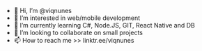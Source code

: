 - 👋 Hi, I’m @viqnunes
- 👀 I’m interested in web/mobile development
- 🌱 I’m currently learning C#, Node.JS, GIT, React Native and DB
- 💞️ I’m looking to collaborate on small projects
- 📫 How to reach me >> linktr.ee/viqnunes

<!---
viqnunes/viqnunes is a ✨ special ✨ repository because its `README.md` (this file) appears on your GitHub profile.
You can click the Preview link to take a look at your changes.
--->
